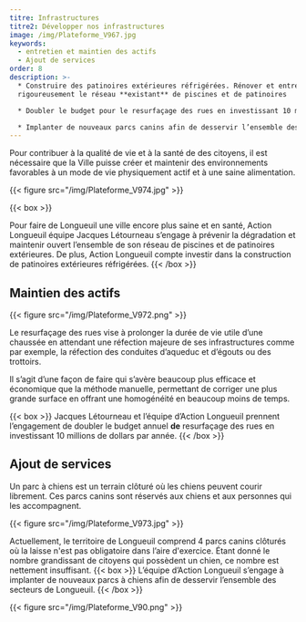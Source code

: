 ```yaml
---
titre: Infrastructures
titre2: Développer nos infrastructures
image: /img/Plateforme_V967.jpg
keywords:
  - entretien et maintien des actifs
  - Ajout de services
order: 8
description: >-
  * Construire des patinoires extérieures réfrigérées. Rénover et entretenir
  rigoureusement le réseau **existant** de piscines et de patinoires

  * Doubler le budget pour le resurfaçage des rues en investissant 10 millions de dollars par année

  * Implanter de nouveaux parcs canins afin de desservir l’ensemble des secteurs de Longueuil
---
```

Pour contribuer à la qualité de vie et à la santé de des citoyens, il est nécessaire que la Ville puisse créer et maintenir des environnements favorables à un mode de vie physiquement actif et à une saine alimentation.

{{< figure src="/img/Plateforme_V974.jpg" >}}

{{< box >}}

Pour faire de Longueuil une ville encore plus saine et en santé, Action Longueuil équipe Jacques  Létourneau  s’engage à prévenir la dégradation et maintenir ouvert l’ensemble de son réseau de piscines et de patinoires extérieures. De plus, Action Longueuil compte investir dans la construction de patinoires extérieures réfrigérées.
{{< /box >}}

## Maintien des actifs

{{< figure src="/img/Plateforme_V972.png" >}}

Le resurfaçage des rues vise à prolonger la durée de vie utile d’une chaussée en attendant une réfection majeure de ses infrastructures comme par exemple, la réfection des conduites d’aqueduc et d’égouts ou des trottoirs.

Il s’agit d’une façon de faire qui s’avère beaucoup plus efficace et économique que la méthode manuelle, permettant de corriger une plus grande surface en offrant une homogénéité en beaucoup moins de temps.

{{< box >}}
Jacques Létourneau et l’équipe d’Action Longueuil prennent l’engagement de doubler le budget annuel **de** resurfaçage des rues en investissant 10 millions de dollars par année.
{{< /box >}}

## Ajout de services

Un parc à chiens est un terrain clôturé où les chiens peuvent courir librement. Ces parcs canins sont réservés aux chiens et aux personnes qui les accompagnent.

{{< figure src="/img/Plateforme_V973.jpg" >}}

Actuellement, le territoire de Longueuil comprend 4 parcs canins clôturés où la laisse n'est pas obligatoire dans l’aire d'exercice. Étant donné le nombre grandissant de citoyens qui possèdent un chien, ce nombre est nettement insuffisant.
{{< box >}}
L’équipe d’Action Longueuil s’engage à implanter de nouveaux parcs  à chiens afin de desservir l’ensemble des secteurs de Longueuil.
{{< /box >}}

{{< figure src="/img/Plateforme_V90.png" >}}